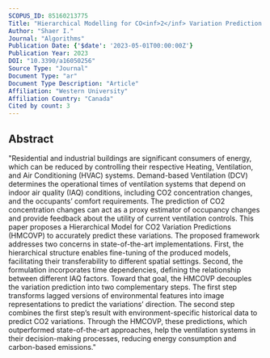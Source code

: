 ```yaml
---
SCOPUS_ID: 85160213775
Title: "Hierarchical Modelling for CO<inf>2</inf> Variation Prediction for HVAC System Operation"
Author: "Shaer I."
Journal: "Algorithms"
Publication Date: {'$date': '2023-05-01T00:00:00Z'}
Publication Year: 2023
DOI: "10.3390/a16050256"
Source Type: "Journal"
Document Type: "ar"
Document Type Description: "Article"
Affiliation: "Western University"
Affiliation Country: "Canada"
Cited by count: 3
---
```


## Abstract
"Residential and industrial buildings are significant consumers of energy, which can be reduced by controlling their respective Heating, Ventilation, and Air Conditioning (HVAC) systems. Demand-based Ventilation (DCV) determines the operational times of ventilation systems that depend on indoor air quality (IAQ) conditions, including CO2 concentration changes, and the occupants’ comfort requirements. The prediction of CO2 concentration changes can act as a proxy estimator of occupancy changes and provide feedback about the utility of current ventilation controls. This paper proposes a Hierarchical Model for CO2 Variation Predictions (HMCOVP) to accurately predict these variations. The proposed framework addresses two concerns in state-of-the-art implementations. First, the hierarchical structure enables fine-tuning of the produced models, facilitating their transferability to different spatial settings. Second, the formulation incorporates time dependencies, defining the relationship between different IAQ factors. Toward that goal, the HMCOVP decouples the variation prediction into two complementary steps. The first step transforms lagged versions of environmental features into image representations to predict the variations’ direction. The second step combines the first step’s result with environment-specific historical data to predict CO2 variations. Through the HMCOVP, these predictions, which outperformed state-of-the-art approaches, help the ventilation systems in their decision-making processes, reducing energy consumption and carbon-based emissions."
